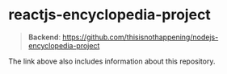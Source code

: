 # reactjs-encyclopedia-project

>**Backend**: https://github.com/thisisnothappening/nodejs-encyclopedia-project

The link above also includes information about this repository.
